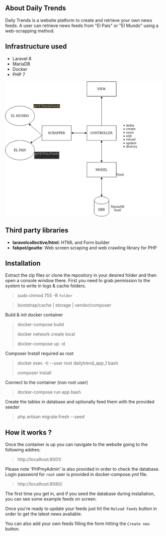 ## About Daily Trends

Daily Trends is a website platform to create and retrieve your own news feeds. A user can retrieve news feeds from "El Pais" or "El Mundo" using a web-scrapping method. 

## Infrastructure used
* Laravel 8 
* MariaDB
* Docker
* PHP 7

![diagram](./diagram.png)

## Third party libraries
* **laravelcollective/html**: HTML and Form builder
* **fabpot/goutte**: Web screen scraping and web crawling library for PHP

## Installation
Extract the zip files or clone the repository in your desired folder and then open a console window there.
First you need to grab permission to the system to write in logs & cache folders.
> sudo chmod 755 -R `folder`

> bootstrap/cache |
> storage |
> vendor/composer

Build & init docker container

> docker-compose build
>
> docker network create local
> 
> docker-compose up -d

Composer Install required as root
> docker exec -ti --user root dailytrend_app_1 bash
> 
> composer install

Connect to the container (non root user)
> docker-compose run app bash 

Create the tables in database and optionally feed them with the provided seeder
> php artisan migrate:fresh --seed

## How it works ?

Once the container is up you can navigate to the website going to the following addres:
> http://localhost:8001/

Please note 'PHPmyAdmin' is also provided in order to check the database. Login password for `root` user is provided in docker-compose.yml file.
> http://localhost:8080/

The first time you get in, and if you seed the database during installation, you can see some example feeds on screen.

Once you're ready to update your feeds just hit the `Reload Feeds` button in order to get the latest news avaliable.

You can also add your own feeds filling the form hitting the `Create new` button.


